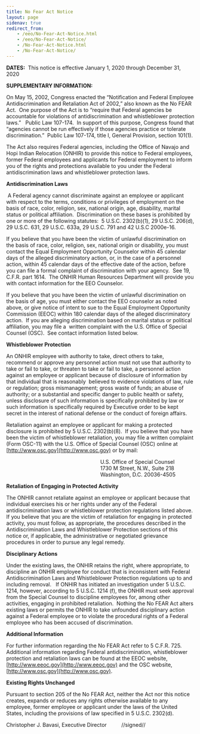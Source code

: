 ```yaml
---
title: No Fear Act Notice
layout: page
sidenav: true
redirect_from:
    - /eeo/No-Fear-Act-Notice.html
    - /eeo/No-Fear-Act-Notice/
    - /No-Fear-Act-Notice.html
    - /No-Fear-Act-Notice/
---
```


**DATES:**  This notice is effective January 1, 2020 through December 31, 2020

**SUPPLEMENTARY INFORMATION:**

On May 15, 2002, Congress enacted the “Notification and Federal Employee Antidiscrimination and Retaliation Act of 2002,” also known as the No FEAR Act.  One purpose of the Act is to “require that Federal agencies be accountable for violations of antidiscrimination and whistleblower protection laws.”   Public Law 107-174.  In support of this purpose, Congress found that “agencies cannot be run effectively if those agencies practice or tolerate discrimination.”  Public Law 107-174, title I, General Provision, section 101(1).

The Act also requires Federal agencies, including the Office of Navajo and Hopi Indian Relocation (ONHIR) to provide this notice to Federal employees, former Federal employees and applicants for Federal employment to inform you of the rights and protections available to you under the Federal antidiscrimination laws and whistleblower protection laws.

**Antidiscrimination Laws**

 A Federal agency cannot discriminate against an employee or applicant with respect to the terms, conditions or privileges of employment on the basis of race, color, religion, sex, national origin, age, disability, marital status or political affiliation.  Discrimination on these bases is prohibited by one or more of the following statutes:  5 U.S.C. 2302(b)(1), 29 U.S.C. 206(d), 29 U.S.C. 631, 29 U.S.C. 633a, 29 U.S.C. 791 and 42 U.S.C 2000e-16.

If you believe that you have been the victim of unlawful discrimination on the basis of race, color, religion, sex, national origin or disability, you must contact the Equal Employment Opportunity Counselor within 45 calendar days of the alleged discriminatory action, or, in the case of a personnel action, within 45 calendar days of the effective date of the action, before you can file a formal complaint of discrimination with your agency.  See 19, C.F.R. part 1614.  The ONHIR Human Resources Department will provide you with contact information for the EEO Counselor.

If you believe that you have been the victim of unlawful discrimination on the basis of age, you must either contact the EEO counselor as noted above, or give notice of intent to sue to the Equal Employment Opportunity Commission (EEOC) within 180 calendar days of the alleged discriminatory action.  If you are alleging discrimination based on marital status or political affiliation, you may file a  written complaint with the U.S. Office of Special Counsel (OSC).  See contact information listed below.  

**Whistleblower Protection**

An ONHIR employee with authority to take, direct others to take, recommend or approve any personnel action must not use that authority to take or fail to take, or threaten to take or fail to take, a personnel action against an employee or applicant because of disclosure of information by that individual that is reasonably  believed to evidence violations of law, rule or regulation; gross mismanagement; gross waste of funds; an abuse of authority; or a substantial and specific danger to public health or safety, unless disclosure of such information is specifically prohibited by law or such information is specifically required by Executive order to be kept secret in the interest of national defense or the conduct of foreign affairs.

Retaliation against an employee or applicant for making a protected disclosure is prohibited by 5 U.S.C. 2302(b)(8).  If you believe that you have been the victim of whistleblower retaliation, you may file a written complaint (Form OSC-11) with the U.S. Office of Special Counsel (OSC) online at [http://www.osc.gov](http://www.osc.gov) or by mail:

                                                                U.S. Office of Special Counsel  
                                                                1730 M Street, N.W., Suite 218  
                                                                Washington, D.C. 20036-4505

**Retaliation of Engaging in Protected Activity**

The ONHIR cannot retaliate against an employee or applicant because that individual exercises his or her rights under any of the Federal antidiscrimination laws or whistleblower protection regulations listed above.  If you believe that you are the victim of retaliation for engaging in protected activity, you must follow, as appropriate, the procedures described in the Antidiscrimination Laws and Whistleblower Protection sections of this notice or, if applicable, the administrative or negotiated grievance procedures in order to pursue any legal remedy.

**Disciplinary Actions**

Under the existing laws, the ONHIR retains the right, where appropriate, to discipline an ONHIR employee for conduct that is inconsistent with Federal Antidiscrimination Laws and Whistleblower Protection regulations up to and including removal.   If ONHIR has initiated an investigation under 5 U.S.C. 1214, however, according to 5 U.S.C. 1214 (f), the ONHIR must seek approval from the Special Counsel to discipline employees for, among other activities, engaging in prohibited retaliation.  Nothing the No FEAR Act alters existing laws or permits the ONHIR to take unfounded disciplinary action against a Federal employee or to violate the procedural rights of a Federal employee who has been accused of discrimination.

**Additional Information**

For further information regarding the No FEAR Act refer to 5 C.F.R. 725.  Additional information regarding Federal antidiscrimination, whistleblower protection and retaliation laws can be found at the EEOC website, [http://www.eeoc.gov](http://www.eeoc.gov) and the OSC website, [http://www.osc.gov](http://www.osc.gov).

**Existing Rights Unchanged**

Pursuant to section 205 of the No FEAR Act, neither the Act nor this notice creates, expands or reduces any rights otherwise available to any employee, former employee or applicant under the laws of the United States, including the provisions of law specified in 5 U.S.C. 2302(d).

Christopher J. Bavasi, Executive Director          //signed//
